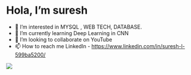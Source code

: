 #  Hola, I’m suresh
- 👀 I’m interested in MYSQL , WEB TECH, DATABASE.
- 🌱 I’m currently learning Deep Learning in CNN
- 💞️ I’m looking to collaborate on YouTube
- 📫 How to reach me LinkedIn - https://www.linkedin.com/in/suresh-l-599ba5200/
<img src="https://github-readme-stats.vercel.app/api?username=suresh24082002&&show_icons=true&title_color=ffffff&icon_color=bb2acf&text_color=daf7dc&bg_color=151515">


